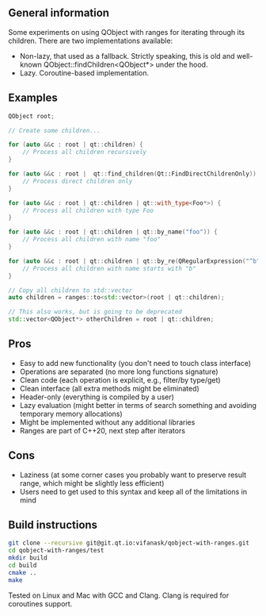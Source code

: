 ## General information
Some experiments on using QObject with ranges for iterating through its children. There are two implementations available: 
* Non-lazy, that used as a fallback. Strictly speaking, this is old and well-known QObject::findChildren<QObject*> under the hood.
* Lazy. Coroutine-based implementation.

## Examples
```cpp
QObject root;

// Create some children...

for (auto &&c : root | qt::children) {
    // Process all children recursively
}

for (auto &&c : root |  qt::find_children(Qt::FindDirectChildrenOnly)) {
    // Process direct children only
}

for (auto &&c : root | qt::children | qt::with_type<Foo*>) {
    // Process all children with type Foo
}

for (auto &&c : root | qt::children | qt::by_name("foo")) {
    // Process all children with name "foo"
}

for (auto &&c : root | qt::children | qt::by_re(QRegularExpression("^b"))) {
    // Process all children with name starts with "b"
}

// Copy all children to std::vector
auto children = ranges::to<std::vector>(root | qt::children);

// This also works, but is going to be deprecated
std::vector<QObject*> otherChildren = root | qt::children;
```

## Pros
* Easy to add new functionality (you don't need to touch class interface)
* Operations are separated (no more long functions signature)
* Clean code (each operation is explicit, e.g., filter/by type/get)
* Clean interface (all extra methods might be eliminated)
* Header-only (everything is compiled by a user)
* Lazy evaluation (might better in terms of search something and avoiding temporary memory allocations)
* Might be implemented without any additional libraries
* Ranges are part of C++20, next step after iterators

## Cons
* Laziness (at some corner cases you probably want to preserve result range, which might be slightly less efficient)
* Users need to get used to this syntax and keep all of the limitations in mind

## Build instructions
```bash
git clone --recursive git@git.qt.io:vifanask/qobject-with-ranges.git
cd qobject-with-ranges/test
mkdir build
cd build
cmake ..
make
```

Tested on Linux and Mac with GCC and Clang. Clang is required for coroutines support.
